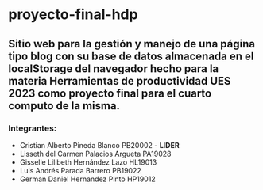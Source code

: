 # proyecto-final-hdp
Sitio web para la gestión y manejo de una página tipo blog con su base de datos almacenada en el localStorage del navegador hecho para la materia Herramientas de productividad UES 2023 como proyecto final para el cuarto computo de la misma.
---
### Integrantes:

 - Cristian Alberto Pineda Blanco PB20002 - **LIDER**
 - Lisseth del Carmen Palacios Argueta PA19028
 - Gisselle Lilibeth Hernández Lazo HL19013
 - Luis Andrés Parada Barrero PB19022
 - German Daniel Hernandez Pinto HP19012
